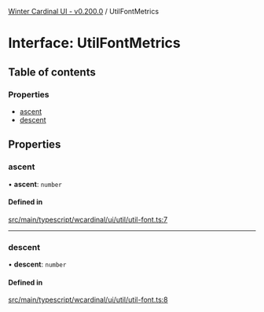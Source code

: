 [Winter Cardinal UI - v0.200.0](../index.md) / UtilFontMetrics

# Interface: UtilFontMetrics

## Table of contents

### Properties

- [ascent](UtilFontMetrics.md#ascent)
- [descent](UtilFontMetrics.md#descent)

## Properties

### ascent

• **ascent**: `number`

#### Defined in

[src/main/typescript/wcardinal/ui/util/util-font.ts:7](https://github.com/winter-cardinal/winter-cardinal-ui/blob/v0.200.0/src/main/typescript/wcardinal/ui/util/util-font.ts#L7)

___

### descent

• **descent**: `number`

#### Defined in

[src/main/typescript/wcardinal/ui/util/util-font.ts:8](https://github.com/winter-cardinal/winter-cardinal-ui/blob/v0.200.0/src/main/typescript/wcardinal/ui/util/util-font.ts#L8)
